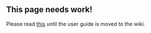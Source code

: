## This page needs work!

Please read [this](http://netty.io/3.6/guide/) until the user guide is moved to the wiki.
